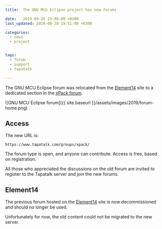 ```yaml
---
title:  The GNU MCU Eclipse project has new forums

date:   2019-09-25 23:08:00 +0300
last_updated: 2020-08-28 19:51:00 +0300

categories:
  - news
  - project


tags:
  - forum
  - support
  - tapatalk

---
```


The GNU MCU Eclipse forum was relocated from the
[Element14](https://www.element14.com/community/groups/gnu-arm-eclipse) site
to a dedicated section in the
[xPack forum](https://www.tapatalk.com/groups/xpack/).

![GNU MCU Eclipse forum]({{ site.baseurl }}/assets/images/2019/forum-home.png)

## Access

The new URL is:

`https://www.tapatalk.com/groups/xpack/`

The forum type is open, and anyone can contribute. Access is free,
based on registration.

All those who appreciated the discussions on the old forum are invited
to register to the Tapatalk server and join the new forums.

## Element14

The previous forum hosted on the
[Element14](https://www.element14.com/community/groups/gnu-arm-eclipse)
site is now decommissioned and
should no longer be used.

Unfortunately for now, the old content could not be migrated to the new
server.
